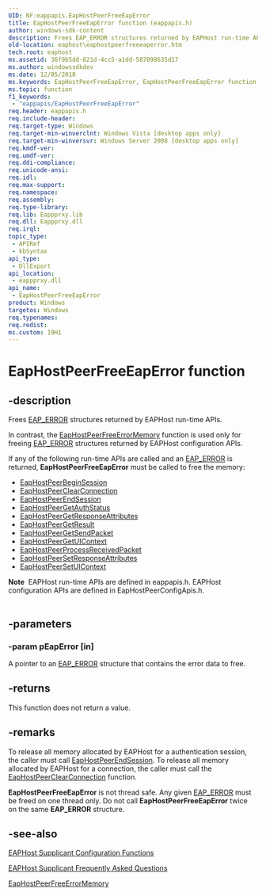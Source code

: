 ```yaml
---
UID: NF:eappapis.EapHostPeerFreeEapError
title: EapHostPeerFreeEapError function (eappapis.h)
author: windows-sdk-content
description: Frees EAP_ERROR structures returned by EAPHost run-time APIs.
old-location: eaphost\eaphostpeerfreeeaperror.htm
tech.root: eaphost
ms.assetid: 36f9b5dd-821d-4cc5-a1dd-587098635d17
ms.author: windowssdkdev
ms.date: 12/05/2018
ms.keywords: EapHostPeerFreeEapError, EapHostPeerFreeEapError function [EAPHost], eaphost.eaphostpeerfreeeaperror, eappapis/EapHostPeerFreeEapError
ms.topic: function
f1_keywords: 
 - "eappapis/EapHostPeerFreeEapError"
req.header: eappapis.h
req.include-header: 
req.target-type: Windows
req.target-min-winverclnt: Windows Vista [desktop apps only]
req.target-min-winversvr: Windows Server 2008 [desktop apps only]
req.kmdf-ver: 
req.umdf-ver: 
req.ddi-compliance: 
req.unicode-ansi: 
req.idl: 
req.max-support: 
req.namespace: 
req.assembly: 
req.type-library: 
req.lib: Eappprxy.lib
req.dll: Eappprxy.dll
req.irql: 
topic_type:
 - APIRef
 - kbSyntax
api_type:
 - DllExport
api_location:
 - eappprxy.dll
api_name:
 - EapHostPeerFreeEapError
product: Windows
targetos: Windows
req.typenames: 
req.redist: 
ms.custom: 19H1
---
```


# EapHostPeerFreeEapError function


## -description


Frees <a href="https://docs.microsoft.com/previous-versions/windows/desktop/api/eaptypes/ns-eaptypes-_eap_error">EAP_ERROR</a> structures returned by EAPHost run-time APIs. 

In contrast, the <a href="https://docs.microsoft.com/previous-versions/windows/desktop/api/eaphostpeerconfigapis/nf-eaphostpeerconfigapis-eaphostpeerfreeerrormemory">EapHostPeerFreeErrorMemory</a> function is used only for freeing <a href="https://docs.microsoft.com/previous-versions/windows/desktop/api/eaptypes/ns-eaptypes-_eap_error">EAP_ERROR</a> structures returned by EAPHost configuration APIs. 

If any  of the following run-time APIs are called and an <a href="https://docs.microsoft.com/previous-versions/windows/desktop/api/eaptypes/ns-eaptypes-_eap_error">EAP_ERROR</a> is returned, <b>EapHostPeerFreeEapError</b> must be called to free the memory:<ul>
<li>
<a href="https://docs.microsoft.com/previous-versions/windows/desktop/api/eappapis/nf-eappapis-eaphostpeerbeginsession">EapHostPeerBeginSession</a>
</li>
<li>
<a href="https://docs.microsoft.com/previous-versions/windows/desktop/api/eappapis/nf-eappapis-eaphostpeerclearconnection">EapHostPeerClearConnection</a>
</li>
<li>
<a href="https://docs.microsoft.com/previous-versions/windows/desktop/api/eappapis/nf-eappapis-eaphostpeerendsession">EapHostPeerEndSession</a>
</li>
<li>
<a href="https://docs.microsoft.com/previous-versions/windows/desktop/api/eappapis/nf-eappapis-eaphostpeergetauthstatus">EapHostPeerGetAuthStatus</a>
</li>
<li>
<a href="https://docs.microsoft.com/previous-versions/windows/desktop/api/eappapis/nf-eappapis-eaphostpeergetresponseattributes">EapHostPeerGetResponseAttributes</a>
</li>
<li>
<a href="https://docs.microsoft.com/previous-versions/windows/desktop/api/eappapis/nf-eappapis-eaphostpeergetresult">EapHostPeerGetResult</a>
</li>
<li>
<a href="https://docs.microsoft.com/previous-versions/windows/desktop/api/eappapis/nf-eappapis-eaphostpeergetsendpacket">EapHostPeerGetSendPacket</a>
</li>
<li>
<a href="https://docs.microsoft.com/previous-versions/windows/desktop/api/eappapis/nf-eappapis-eaphostpeergetuicontext">EapHostPeerGetUIContext</a>
</li>
<li>
<a href="https://docs.microsoft.com/previous-versions/windows/desktop/api/eappapis/nf-eappapis-eaphostpeerprocessreceivedpacket">EapHostPeerProcessReceivedPacket</a>
</li>
<li>
<a href="https://docs.microsoft.com/previous-versions/windows/desktop/api/eappapis/nf-eappapis-eaphostpeersetresponseattributes">EapHostPeerSetResponseAttributes</a>
</li>
<li>
<a href="https://docs.microsoft.com/previous-versions/windows/desktop/api/eappapis/nf-eappapis-eaphostpeersetuicontext">EapHostPeerSetUIContext</a>
</li>
</ul>

<div class="alert"><b>Note</b>  EAPHost run-time APIs are defined in eappapis.h. EAPHost configuration APIs are defined in  EapHostPeerConfigApis.h.</div><div> </div>

## -parameters




### -param pEapError [in]

A pointer to an <a href="https://docs.microsoft.com/previous-versions/windows/desktop/api/eaptypes/ns-eaptypes-_eap_error">EAP_ERROR</a> structure that  contains the error data to free.


## -returns



This function does not return a value.




## -remarks



To release all memory allocated by EAPHost for a authentication session, the caller must call <a href="https://docs.microsoft.com/previous-versions/windows/desktop/api/eappapis/nf-eappapis-eaphostpeerendsession">EapHostPeerEndSession</a>. To release all memory allocated by EAPHost for a connection, the caller must call the <a href="https://docs.microsoft.com/previous-versions/windows/desktop/api/eappapis/nf-eappapis-eaphostpeerclearconnection">EapHostPeerClearConnection</a> function.

<b>EapHostPeerFreeEapError</b> is not thread safe. Any given <a href="https://docs.microsoft.com/previous-versions/windows/desktop/api/eaptypes/ns-eaptypes-_eap_error">EAP_ERROR</a> must be freed on one thread only. Do not call  <b>EapHostPeerFreeEapError</b> twice on the same <b>EAP_ERROR</b> structure. 




## -see-also




<a href="https://docs.microsoft.com/previous-versions/windows/desktop/eaphost/eap-host-supplicant-configuration-functions">EAPHost Supplicant Configuration Functions</a>



<a href="https://docs.microsoft.com/previous-versions/windows/desktop/eaphost/eaphost-supplicant-frequently-asked-questions">EAPHost Supplicant Frequently Asked Questions</a>



<a href="https://docs.microsoft.com/previous-versions/windows/desktop/api/eaphostpeerconfigapis/nf-eaphostpeerconfigapis-eaphostpeerfreeerrormemory">EapHostPeerFreeErrorMemory</a>
 

 

